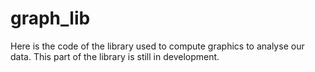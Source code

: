 # graph_lib

Here is the code of the library used to compute graphics to analyse our data. This part of the library is still in development. 
